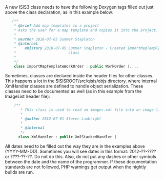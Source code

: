 A new ISIS3 class needs to have the following Doxygen tags filled out just above the class declaration, as in this example below:

```C++
   /**
    * @brief Add map templates to a project
    * Asks the user for a map template and copies it into the project.
    *
    * @author 2018-07-05 Summer Stapleton
    * @internal
    *    @history 2018-07-05 Summer Stapleton - Created ImportMapTemplateWorkOrder
    *                        class
    *
    */
    class ImportMapTemplateWorkOrder : public WorkOrder {....
```
Sometimes, classes are declared inside the header files for other classes.  This happens a lot in the $ISISROOT/src/qisis/objs directory, where internal XmlHandler classes are defined to handle object serialization.
These classes need to be documented as well (as in this example from the ImageList header file):

```C++
    /**
       * This class is used to read an images.xml file into an image list
       *
       * @author 2012-07-01 Steven Lambright
       *
       * @internal
       */
      class XmlHandler : public XmlStackedHandler {
```
 
All dates need to be filled out the way they are in the examples above (YYYY-MM-DD).  Sometimes you will see dates in this format:  2012-??-???? or ????-??-??.  Do not do this.  Also, do not put any dashes or
other symbols between the date and the name of the programmer.  If these documentation standards are not followed, PHP warnings get output when the nightly builds are run.